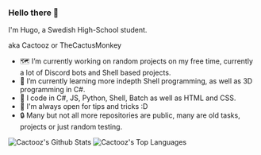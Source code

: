 ### Hello there 👋

I'm Hugo, a Swedish High-School student.

aka Cactooz or TheCactusMonkey

- 🗺️ I’m currently working on random projects on my free time, currently a lot of Discord bots and Shell based projects.
- 🌱 I’m currently learning more indepth Shell programming, as well as 3D programming in C#.
- 💾 I code in C#, JS, Python, Shell, Batch as well as HTML and CSS.
- 🤔 I'm always open for tips and tricks :D
- 🔒 Many but not all more repositories are public, many are old tasks, projects or just random testing.

![Cactooz's Github Stats](https://github-readme-stats.vercel.app/api?username=Cactooz&bg_color=22272e&title_color=adbac7&text_color=adbac7&icon_color=ff6600&border_color=22272e&show_icons=true&custom_title=Code%20Stats&count_private=true)
![Cactooz's Top Languages](https://github-readme-stats.vercel.app/api/top-langs/?username=Cactooz&layout=compact&bg_color=22272e&title_color=adbac7&text_color=adbac7&border_color=22272e&langs_count=6)
